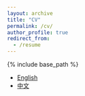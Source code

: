 ```yaml
---
layout: archive
title: "CV"
permalink: /cv/
author_profile: true
redirect_from:
  - /resume
---
```


{% include base_path %}

- [English](/files/CV-HU-Wei-2023-English.pdf)
- [中文](/files/CV-HU-Wei-2023-中文.pdf)
